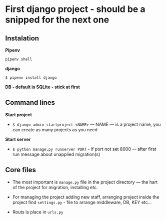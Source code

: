 # First django project - should be a snipped for the next one

## Instalation

**Pipenv**

``` 
pipenv shell
```

**django**
 
```
$ pipenv install django
```

**DB - default is SQLite - stick at first**

## Command lines

**Start project**

- `$ django-admin startproject <NAME>` — NAME — is a project name, you can create as many projects as you need

**Start server**

- `$ python manage.py runserver PORT` - if port not set 8000
-- after first run message about unapplied migration(s)


## Core files

- The most important is `manage.py` file in the project directory — the hart of the project for migration, installing etc.

- For managing the project adding new staff, arranging project inside the project find `settings.py` - file to arrange middleware, DB, KEY etc...

- Routs is place in `urls.py`

